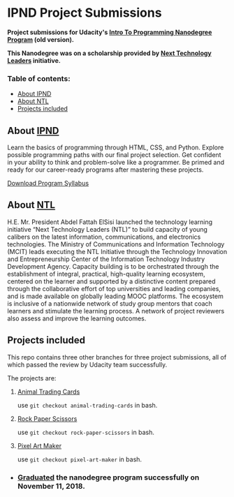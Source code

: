 # IPND Project Submissions

**Project submissions for Udacity's [Intro To Programming Nanodegree Program](https://www.udacity.com/course/intro-to-programming-nanodegree--nd000) (old version).**

**This Nanodegree was on a scholarship provided by [Next Technology Leaders](http://techleaders.eg/) initiative.**

### Table of contents:

-   [About IPND](#about-ipnd)
-   [About NTL](#about-ntl)
-   [Projects included](#projects-included)

## About [IPND](https://www.udacity.com/course/intro-to-programming-nanodegree--nd000)

Learn the basics of programming through HTML, CSS, and Python. Explore possible programming paths with our final project selection. Get confident in your ability to think and problem-solve like a programmer. Be primed and ready for our career-ready programs after mastering these projects.

[Download Program Syllabus](https://s3-us-west-2.amazonaws.com/udacity-printer/production/syllabus/syllabus-nd000-ent-default-en-us.pdf)

## About [NTL](http://techleaders.eg/)

H.E. Mr. President Abdel Fattah ElSisi launched the technology learning initiative “Next Technology Leaders (NTL)” to build capacity of young calibers on the latest information, communications, and electronics technologies. The Ministry of Communications and Information Technology (MCIT) leads executing the NTL Initiative through the Technology Innovation and Entrepreneurship Center of the Information Technology Industry Development Agency. Capacity building is to be orchestrated through the establishment of integral, practical, high-quality learning ecosystem, centered on the learner and supported by a distinctive content prepared through the collaborative effort of top universities and leading companies, and is made available on globally leading MOOC platforms. The ecosystem is inclusive of a nationwide network of study group mentors that coach learners and stimulate the learning process. A network of project reviewers also assess and improve the learning outcomes.

## Projects included

This repo contains three other branches for three project submissions, all of which passed the review by Udacity team successfully.

The projects are:

1. [Animal Trading Cards](https://github.com/theSeifHub/ipnd-project-submissions/tree/animal-trading-cards)

    use `git checkout animal-trading-cards` in bash.

2. [Rock Paper Scissors](https://github.com/theSeifHub/ipnd-project-submissions/tree/rock-paper-scissors)

    use `git checkout rock-paper-scissors` in bash.

3. [Pixel Art Maker](https://github.com/theSeifHub/ipnd-project-submissions/tree/pixel-art-maker)

    use `git checkout pixel-art-maker` in bash.

-   ### [Graduated](https://confirm.udacity.com/JHJYNSLG) the nanodegree program successfully on November 11, 2018.
